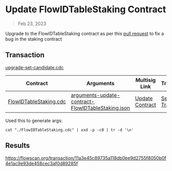 # Update FlowIDTableStaking Contract

> Feb 23, 2023

Upgrade to the FlowIDTableStaking contract as per this [pull request](https://github.com/onflow/flow-core-contracts/pull/350) to fix a bug in the staking contract

## Transaction

[upgrade-set-candidate.cdc](./upgrade-set-candidate.cdc)


| Contract                                     | Arguments                                                                                      | Multisig Link   | Transaction |
|----------------------------------------------|------------------------------------------------------------------------------------------------|-----------------|-------------|
| [FlowIDTableStaking.cdc](./FlowIDTableStaking.cdc)               | [arguments-update-contract-FlowIDTableStaking.json](./arguments-update-contract-FlowIDTableStaking.json) | [Update Contract]() | [Sealed Transaction](https://flowscan.org/transaction/) |



Used this to generate args:

`cat "./FlowIDTableStaking.cdc" | xxd -p -c0 | tr -d '\n'`


## Results
https://flowscan.org/transaction/11a3e45c89735a118db0ee9d2755f8050b0f4e1ac9e93de458cec3af0d89285f
